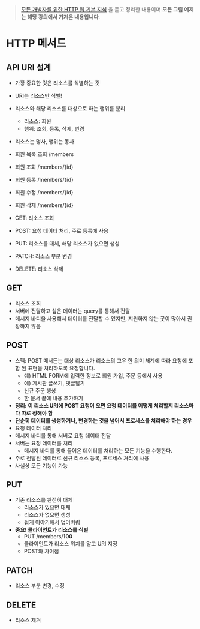 >[모든 개발자를 위한 HTTP 웹 기본 지식](https://www.inflearn.com/course/http-웹-네트워크/dashboard) 을 듣고 정리한 내용이며 **모든 그림 예제는 해당 강의에서 가져온 내용입니다**.

# HTTP 메서드



## API URI 설계

- 가장 중요한 것은 리소스를 식별하는 것
- URI는 리소스만 식별!
- 리소스와 해당 리소스를 대상으로 하는 행위를 분리
  - 리소스: 회원
  - 행위: 조회, 등록, 삭제, 변경
- 리소스는 명사, 행위는 동사
- 회원 목록 조회 /members
- 회원 조회 /members/{id}
- 회원 등록 /members/{id}
- 회원 수정 /members/{id}
- 회원 삭제 /members/{id}



- GET: 리소스 조회
- POST: 요청 데이터 처리, 주로 등록에 사용
- PUT: 리소스를 대체, 해당 리소스가 없으면 생성
- PATCH: 리소스 부분 변경
- DELETE: 리소스 삭제



## GET

- 리소스 조회
- 서버에 전달하고 싶은 데이터는 query를 통해서 전달
- 메시지 바디을 사용해서 데이터를 전달할 수 있지만, 지원하지 않는 곳이 많아서 권장하지 않음



## POST

- 스펙: POST 메서든는 대상 리소스가 리소스의 고유 한 의미 체계에 따라 요청에 포함 된 표현을 처리하도록 요청합니다.
  - 예) HTML FORM에 입력한 정보로 회원 가입, 주문 등에서 사용
  - 예) 게시판 글쓰기, 댓글달기
  - 신규 주문 생성
  - 한 문서 끝에 내용 추가하기
- **정리: 이 리소스 URI에 POST 요청이 오면 요청 데이터를 어떻게 처리할지 리소스마다 따로 정해야 함**
- **단순히 데이터를 생성하거나, 변경하는 것을 넘어서 프로세스를 처리해야 하는 경우**
- 요청 데이터 처리
- 메시지 바디를 통해 서버로 요청 데이터 전달
- 서버는 요청 데이터를 처리
  - 메시지 바디를 통해 들어온 데이터를 처리하는 모든 기능을 수행한다.
- 주로 전달된 데이터로 신규 리소스 등록, 프로세스 처리에 사용
- 사실상 모든 기능이 가능



## PUT

- 기존 리소스를 완전히 대체
  - 리소스가 있으면 대체
  - 리소스가 없으면 생성
  - 쉽게 이야기해서 덮어버림
- **중요! 클라이언트가 리소스를 식별**
  - PUT /members/**100**
  - 클라이언트가 리소스 위치를 알고 URI 지정
  - POST와 차이점



## PATCH

- 리소스 부분 변경, 수정



## DELETE

- 리소스 제거